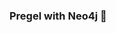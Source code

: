 ### Pregel with Neo4j 🚀







































































































 
























